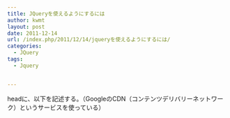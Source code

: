```yaml
---
title: JQueryを使えるようにするには
author: kwmt
layout: post
date: 2011-12-14
url: /index.php/2011/12/14/jqueryを使えるようにするには/
categories:
  - JQuery
tags:
  - Jquery


---
```

headに、以下を記述する。（GoogleのCDN（コンテンツデリバリーネットワーク）というサービスを使っている）